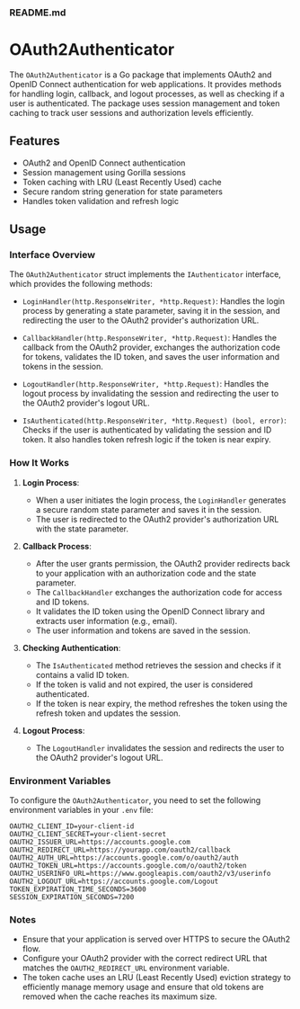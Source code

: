 ### README.md

# OAuth2Authenticator

The `OAuth2Authenticator` is a Go package that implements OAuth2 and OpenID Connect authentication for web applications. It provides methods for handling login, callback, and logout processes, as well as checking if a user is authenticated. The package uses session management and token caching to track user sessions and authorization levels efficiently.

## Features

- OAuth2 and OpenID Connect authentication
- Session management using Gorilla sessions
- Token caching with LRU (Least Recently Used) cache
- Secure random string generation for state parameters
- Handles token validation and refresh logic

## Usage

### Interface Overview

The `OAuth2Authenticator` struct implements the `IAuthenticator` interface, which provides the following methods:

- `LoginHandler(http.ResponseWriter, *http.Request)`: Handles the login process by generating a state parameter, saving it in the session, and redirecting the user to the OAuth2 provider's authorization URL.

- `CallbackHandler(http.ResponseWriter, *http.Request)`: Handles the callback from the OAuth2 provider, exchanges the authorization code for tokens, validates the ID token, and saves the user information and tokens in the session.

- `LogoutHandler(http.ResponseWriter, *http.Request)`: Handles the logout process by invalidating the session and redirecting the user to the OAuth2 provider's logout URL.

- `IsAuthenticated(http.ResponseWriter, *http.Request) (bool, error)`: Checks if the user is authenticated by validating the session and ID token. It also handles token refresh logic if the token is near expiry.

### How It Works

1. **Login Process**:
   - When a user initiates the login process, the `LoginHandler` generates a secure random state parameter and saves it in the session.
   - The user is redirected to the OAuth2 provider's authorization URL with the state parameter.
   
2. **Callback Process**:
   - After the user grants permission, the OAuth2 provider redirects back to your application with an authorization code and the state parameter.
   - The `CallbackHandler` exchanges the authorization code for access and ID tokens.
   - It validates the ID token using the OpenID Connect library and extracts user information (e.g., email).
   - The user information and tokens are saved in the session.
   
3. **Checking Authentication**:
   - The `IsAuthenticated` method retrieves the session and checks if it contains a valid ID token.
   - If the token is valid and not expired, the user is considered authenticated.
   - If the token is near expiry, the method refreshes the token using the refresh token and updates the session.
   
4. **Logout Process**:
   - The `LogoutHandler` invalidates the session and redirects the user to the OAuth2 provider's logout URL.

### Environment Variables

To configure the `OAuth2Authenticator`, you need to set the following environment variables in your `.env` file:

```
OAUTH2_CLIENT_ID=your-client-id
OAUTH2_CLIENT_SECRET=your-client-secret
OAUTH2_ISSUER_URL=https://accounts.google.com
OAUTH2_REDIRECT_URL=https://yourapp.com/oauth2/callback
OAUTH2_AUTH_URL=https://accounts.google.com/o/oauth2/auth
OAUTH2_TOKEN_URL=https://accounts.google.com/o/oauth2/token
OAUTH2_USERINFO_URL=https://www.googleapis.com/oauth2/v3/userinfo
OAUTH2_LOGOUT_URL=https://accounts.google.com/Logout
TOKEN_EXPIRATION_TIME_SECONDS=3600
SESSION_EXPIRATION_SECONDS=7200
```

### Notes

- Ensure that your application is served over HTTPS to secure the OAuth2 flow.
- Configure your OAuth2 provider with the correct redirect URL that matches the `OAUTH2_REDIRECT_URL` environment variable.
- The token cache uses an LRU (Least Recently Used) eviction strategy to efficiently manage memory usage and ensure that old tokens are removed when the cache reaches its maximum size.
